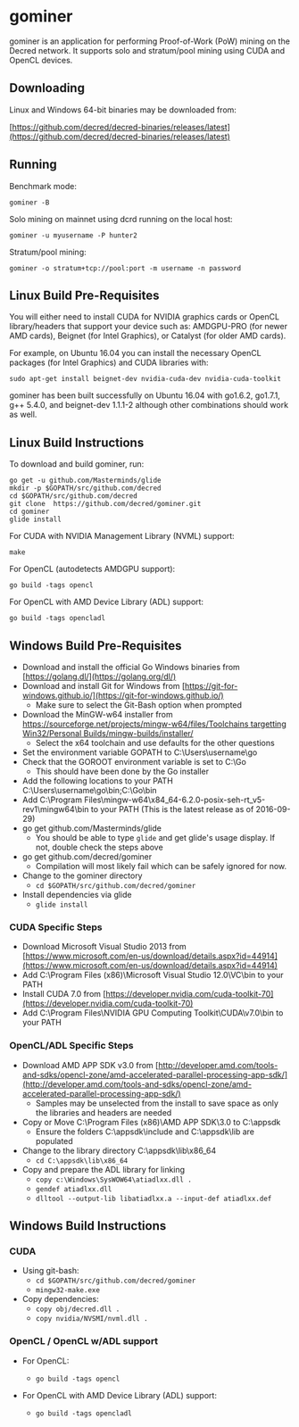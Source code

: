 # gominer

gominer is an application for performing Proof-of-Work (PoW) mining on the
Decred network.  It supports solo and stratum/pool mining using CUDA and
OpenCL devices.

## Downloading

Linux and Windows 64-bit binaries may be downloaded from:

[https://github.com/decred/decred-binaries/releases/latest](https://github.com/decred/decred-binaries/releases/latest)

## Running

Benchmark mode:

```
gominer -B
```

Solo mining on mainnet using dcrd running on the local host:

```
gominer -u myusername -P hunter2
```

Stratum/pool mining:

```
gominer -o stratum+tcp://pool:port -m username -n password
```

## Linux Build Pre-Requisites

You will either need to install CUDA for NVIDIA graphics cards or OpenCL
library/headers that support your device such as: AMDGPU-PRO (for newer AMD
cards), Beignet (for Intel Graphics), or Catalyst (for older AMD cards).

For example, on Ubuntu 16.04 you can install the necessary OpenCL packages (for
Intel Graphics) and CUDA libraries with:

```
sudo apt-get install beignet-dev nvidia-cuda-dev nvidia-cuda-toolkit
```

gominer has been built successfully on Ubuntu 16.04 with go1.6.2, go1.7.1,
g++ 5.4.0, and beignet-dev 1.1.1-2 although other combinations should work as
well.

## Linux Build Instructions

To download and build gominer, run:

```
go get -u github.com/Masterminds/glide
mkdir -p $GOPATH/src/github.com/decred
cd $GOPATH/src/github.com/decred
git clone  https://github.com/decred/gominer.git
cd gominer
glide install
```

For CUDA with NVIDIA Management Library (NVML) support:
```
make
```

For OpenCL (autodetects AMDGPU support):
```
go build -tags opencl
```

For OpenCL with AMD Device Library (ADL) support:
```
go build -tags opencladl
```

## Windows Build Pre-Requisites

- Download and install the official Go Windows binaries from [https://golang.dl/](https://golang.org/dl/)
- Download and install Git for Windows from [https://git-for-windows.github.io/](https://git-for-windows.github.io/)
  * Make sure to select the Git-Bash option when prompted
- Download the MinGW-w64 installer from [https://sourceforge.net/projects/mingw-w64/files/Toolchains targetting Win32/Personal Builds/mingw-builds/installer/](https://sourceforge.net/projects/mingw-w64/files/Toolchains%20targetting%20Win32/Personal%20Builds/mingw-builds/installer/)
  * Select the x64 toolchain and use defaults for the other questions
- Set the environment variable GOPATH to C:\Users\username\go
- Check that the GOROOT environment variable is set to C:\Go
  * This should have been done by the Go installer
- Add the following locations to your PATH C:\Users\username\go\bin;C:\Go\bin
- Add C:\Program Files\mingw-w64\x84_64-6.2.0-posix-seh-rt_v5-rev1\mingw64\bin to your PATH (This is the latest release as of 2016-09-29)
- go get github.com/Masterminds/glide
  * You should be able to type ```glide``` and get glide's usage display.  If not, double check the steps above
- go get github.com/decred/gominer
  * Compilation will most likely fail which can be safely ignored for now.
- Change to the gominer directory
  * ```cd $GOPATH/src/github.com/decred/gominer```
- Install dependencies via glide
  * ```glide install```

### CUDA Specific Steps

- Download Microsoft Visual Studio 2013 from [https://www.microsoft.com/en-us/download/details.aspx?id=44914](https://www.microsoft.com/en-us/download/details.aspx?id=44914)
- Add C:\Program Files (x86)\Microsoft Visual Studio 12.0\VC\bin to your PATH
- Install CUDA 7.0 from [https://developer.nvidia.com/cuda-toolkit-70](https://developer.nvidia.com/cuda-toolkit-70)
- Add C:\Program Files\NVIDIA GPU Computing Toolkit\CUDA\v7.0\bin to your PATH

### OpenCL/ADL Specific Steps

- Download AMD APP SDK v3.0 from [http://developer.amd.com/tools-and-sdks/opencl-zone/amd-accelerated-parallel-processing-app-sdk/](http://developer.amd.com/tools-and-sdks/opencl-zone/amd-accelerated-parallel-processing-app-sdk/)
  * Samples may be unselected from the install to save space as only the libraries and headers are needed
- Copy or Move C:\Program Files (x86)\AMD APP SDK\3.0 to C:\appsdk
  * Ensure the folders C:\appsdk\include and C:\appsdk\lib are populated
- Change to the library directory C:\appsdk\lib\x86_64
  * ```cd C:\appsdk\lib\x86_64```
- Copy and prepare the ADL library for linking
  * ```copy c:\Windows\SysWOW64\atiadlxx.dll .```
  * ```gendef atiadlxx.dll```
  * ```dlltool --output-lib libatiadlxx.a --input-def atiadlxx.def```

## Windows Build Instructions

### CUDA

- Using git-bash:
  * ```cd $GOPATH/src/github.com/decred/gominer```
  * ```mingw32-make.exe```
- Copy dependencies:
  * ```copy obj/decred.dll .```
  * ```copy nvidia/NVSMI/nvml.dll .```

### OpenCL / OpenCL w/ADL support

- For OpenCL:
  * ```go build -tags opencl```

- For OpenCL with AMD Device Library (ADL) support:
  * ```go build -tags opencladl```
